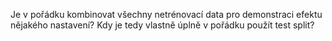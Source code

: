 Je v pořádku kombinovat všechny netrénovací data pro demonstraci efektu nějakého nastavení?
    Kdy je tedy vlastně úplně v pořádku použít test split?

